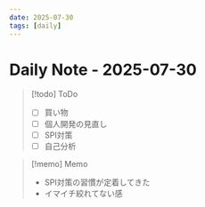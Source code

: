 ```yaml
---
date: 2025-07-30
tags: [daily]
---
```


# Daily Note - 2025-07-30

> [!todo] ToDo
> - [ ] 買い物
> - [ ] 個人開発の見直し
> - [ ] SPI対策
> - [ ] 自己分析

> [!memo] Memo
> - SPI対策の習慣が定着してきた
> - イマイチ絞れてない感
